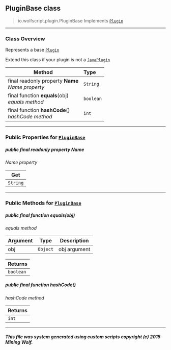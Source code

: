 ## PluginBase __class__

>io.wolfscript.plugin.PluginBase
>Implements [`Plugin`](Plugin.md)

---

### Class Overview

Represents a base [`Plugin`](Plugin.md) <p> Extend this class if your plugin is not a [`JavaPlugin`](java/JavaPlugin.md)

Method | Type   
--- | :--- 
final readonly property __Name__ <br> _Name property_ | `String`
final function __equals__(obj) <br> _equals method_ | `boolean`
final function __hashCode__() <br> _hashCode method_ | `int`



---


### Public Properties for [`PluginBase`](PluginBase.md)

##### <a id='name'></a>public final readonly property __Name__

_Name property_

Get | 
--- | 
`String` |



---

### Public Methods for [`PluginBase`](PluginBase.md)

##### <a id='equals'></a>public final function __equals__(obj)

_equals method_

Argument | Type | Description  
--- | --- | --- 
obj | `Object` | obj argument

Returns | 
--- | 
`boolean` |


##### <a id='hashcode'></a>public final function __hashCode__()

_hashCode method_

Returns | 
--- | 
`int` |


---


##### This file was system generated using custom scripts copyright (c) 2015 Mining Wolf.
	


